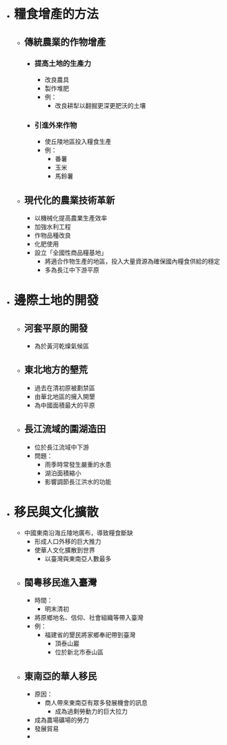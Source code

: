 - # 糧食增產的方法
	- ## 傳統農業的作物增產
		- ### 提高土地的生產力
			- 改良農具
			- 製作堆肥
			- 例：
				- 改良耕犁以翻掘更深更肥沃的土壤
		- ### 引進外來作物
			- 使丘陵地區投入糧食生產
			- 例：
				- 番薯
				- 玉米
				- 馬鈴薯
	- ## 現代化的農業技術革新
		- 以機械化提高農業生產效率
		- 加強水利工程
		- 作物品種改良
		- 化肥使用
		- 設立「全國性商品糧基地」
			- 將適合作物生產的地區，投入大量資源為確保國內糧食供給的穩定
			- 多為長江中下游平原
- # 邊際土地的開發
	- ## 河套平原的開發
		- 為於黃河乾燥氣候區
	- ## 東北地方的墾荒
		- 過去在清初原被劃禁區
		- 由華北地區的擁入開墾
		- 為中國面積最大的平原
	- ## 長江流域的圍湖造田
		- 位於長江流域中下游
		- 問題：
			- 雨季時常發生嚴重的水患
			- 湖泊面積縮小
			- 影響調節長江洪水的功能
- # 移民與文化擴散
	- 中國東南沿海丘陵地廣布，導致糧食斷缺
		- 形成人口外移的巨大推力
		- 使華人文化擴散到世界
			- 以臺灣與東南亞人數最多
	- ## 閩粵移民進入臺灣
		- 時間：
			- 明末清初
		- 將原鄉地名、信仰、社會組織等帶入臺灣
		- 例：
			- 福建省的墾民將家鄉奉祀帶到臺灣
				- 頂泰山巖
				- 位於新北市泰山區
	- ## 東南亞的華人移民
		- 原因：
			- 商人帶來東南亞有眾多發展機會的訊息
				- 成為過剩勞動力的巨大拉力
		- 成為農場礦場的勞力
		- 發展貿易
		-